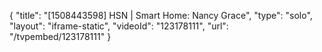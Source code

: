 {
    "title": "[1508443598] HSN | Smart Home: Nancy Grace",
    "type": "solo",
    "layout": "iframe-static",
    "videoId": "123178111",
    "url": "\/tvpembed\/123178111"
}